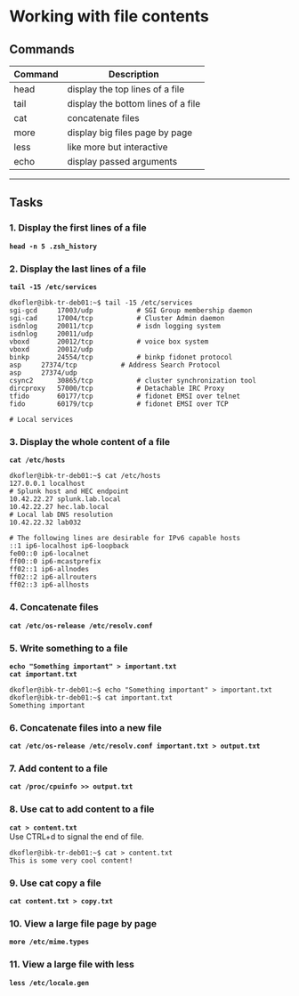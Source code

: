 # Working with file contents
## Commands
| Command | Description |
| ---| --- |
| head | display the top lines of a file |
| tail | display the bottom lines of a file |
| cat | concatenate files |
| more | display big files page by page |
| less | like more but interactive |
| echo | display passed arguments |
---

## Tasks
### 1. Display the first lines of a file
**`head -n 5 .zsh_history`**

### 2. Display the last lines of a file
**`tail -15 /etc/services`**
```
dkofler@ibk-tr-deb01:~$ tail -15 /etc/services
sgi-gcd		17003/udp			# SGI Group membership daemon
sgi-cad		17004/tcp			# Cluster Admin daemon
isdnlog		20011/tcp			# isdn logging system
isdnlog		20011/udp
vboxd		20012/tcp			# voice box system
vboxd		20012/udp
binkp		24554/tcp			# binkp fidonet protocol
asp		27374/tcp			# Address Search Protocol
asp		27374/udp
csync2		30865/tcp			# cluster synchronization tool
dircproxy	57000/tcp			# Detachable IRC Proxy
tfido		60177/tcp			# fidonet EMSI over telnet
fido		60179/tcp			# fidonet EMSI over TCP

# Local services
```

### 3. Display the whole content of a file
**`cat /etc/hosts`**
```
dkofler@ibk-tr-deb01:~$ cat /etc/hosts
127.0.0.1 localhost
# Splunk host and HEC endpoint
10.42.22.27 splunk.lab.local
10.42.22.27 hec.lab.local
# Local lab DNS resolution
10.42.22.32 lab032

# The following lines are desirable for IPv6 capable hosts
::1 ip6-localhost ip6-loopback
fe00::0 ip6-localnet
ff00::0 ip6-mcastprefix
ff02::1 ip6-allnodes
ff02::2 ip6-allrouters
ff02::3 ip6-allhosts
```

### 4. Concatenate files
**`cat /etc/os-release /etc/resolv.conf`**

### 5. Write something to a file
**`echo "Something important" > important.txt`**  
**`cat important.txt`**
```
dkofler@ibk-tr-deb01:~$ echo "Something important" > important.txt
dkofler@ibk-tr-deb01:~$ cat important.txt 
Something important
```

### 6. Concatenate files into a new file
**`cat /etc/os-release /etc/resolv.conf important.txt > output.txt`**

### 7. Add content to a file
**`cat /proc/cpuinfo >> output.txt`**

### 8. Use cat to add content to a file
**`cat > content.txt`**  
Use CTRL+d to signal the end of file.
```
dkofler@ibk-tr-deb01:~$ cat > content.txt
This is some very cool content!
```

### 9. Use cat copy a file
**`cat content.txt > copy.txt`**

### 10. View a large file page by page
**`more /etc/mime.types`**

### 11. View a large file with less
**`less /etc/locale.gen`**
